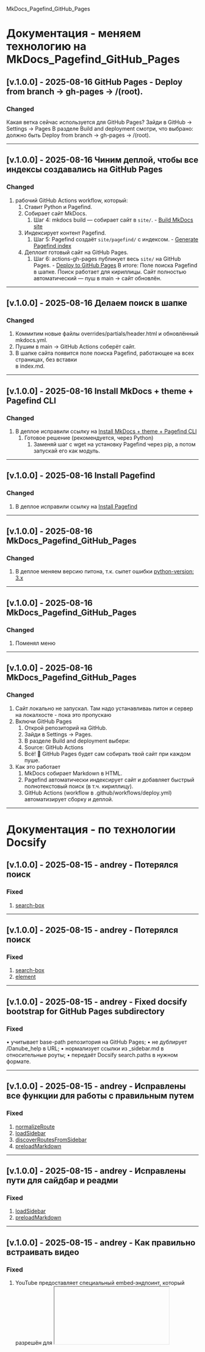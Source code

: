MkDocs_Pagefind_GitHub_Pages

# **Документация** - меняем технологию на **MkDocs_Pagefind_GitHub_Pages**

## [v.1.0.0] - 2025-08-16 GitHub Pages - Deploy from branch → gh-pages → /(root).
### Changed
Какая ветка сейчас используется для GitHub Pages?
Зайди в GitHub → Settings → Pages
В разделе Build and deployment смотри, что выбрано:
должно быть Deploy from branch → gh-pages → /(root).

---------------------------------------------------------------
## [v.1.0.0] - 2025-08-16 Чиним деплой, чтобы все индексы создавались на GitHub Pages
### Changed
1. рабочий GitHub Actions workflow, который:
   1. Ставит Python и Pagefind.
   2. Собирает сайт MkDocs. 
      1. Шаг 4: mkdocs build — собирает сайт в `site/`. - [Build MkDocs site](.github\workflows\deploy.yml#L31)
   3. Индексирует контент Pagefind.
      1. Шаг 5: Pagefind создаёт `site/pagefind/` с индексом. - [Generate Pagefind index](.github\workflows\deploy.yml#L35)
   4. Деплоит готовый сайт на GitHub Pages.
      1. Шаг 6: actions-gh-pages публикует весь `site/` на GitHub Pages. - [Deploy to GitHub Pages](.github\workflows\deploy.yml#L39)
В итоге:
Поле поиска Pagefind в шапке.
Поиск работает для кириллицы.
Сайт полностью автоматический — пуш в main → сайт обновлён.

---------------------------------------------------------------
## [v.1.0.0] - 2025-08-16 Делаем поиск в шапке
### Changed
1. Коммитим новые файлы overrides/partials/header.html и обновлённый mkdocs.yml.
2. Пушим в main → GitHub Actions соберёт сайт.
3. В шапке сайта появится поле поиска Pagefind, работающее на всех страницах, без вставки <div> в index.md.

---------------------------------------------------------------
## [v.1.0.0] - 2025-08-16 Install MkDocs + theme + Pagefind CLI
### Changed
1. В деплое исправили ссылку на [Install MkDocs + theme + Pagefind CLI](.github\workflows\deploy.yml#L22)
   1. Готовое решение (рекомендуется, через Python)
      1. Заменяй шаг с wget на установку Pagefind через pip, а потом запускай его как модуль.

---------------------------------------------------------------
## [v.1.0.0] - 2025-08-16 Install Pagefind
### Changed
1. В деплое исправили ссылку на [Install Pagefind](.github\workflows\deploy.yml#L26)

---------------------------------------------------------------
## [v.1.0.0] - 2025-08-16 MkDocs_Pagefind_GitHub_Pages
### Changed
1. В деплое меняем версию питона, т.к. сыпет ошибки [python-version: 3.x](.github\workflows\deploy.yml#L18)

---------------------------------------------------------------
## [v.1.0.0] - 2025-08-16 MkDocs_Pagefind_GitHub_Pages
### Changed
1. Поменял меню 

---------------------------------------------------------------
## [v.1.0.0] - 2025-08-16 MkDocs_Pagefind_GitHub_Pages
### Changed
1. Сайт локально не запускал. Там надо устанавливаь питон и сервер на локалхосте - пока это пропускаю
2. Включи GitHub Pages
   1. Открой репозиторий на GitHub.
   2. Зайди в Settings → Pages.
   3. В разделе Build and deployment выбери:
   4. Source: GitHub Actions
   5. Всё! 🎉 GitHub Pages будет сам собирать твой сайт при каждом пуше.
3. Как это работает
   1. MkDocs собирает Markdown в HTML.
   2. Pagefind автоматически индексирует сайт и добавляет быстрый полнотекстовый поиск (в т.ч. кириллицу).
   3. GitHub Actions (workflow в .github/workflows/deploy.yml) автоматизирует сборку и деплой.

---------------------------------------------------------------

# **Документация** - по технологии **Docsify**

## [v.1.0.0] - 2025-08-15 - andrey - **Потерялся поиск**
### Fixed
1. [search-box](index.html#L15)

---------------------------------------------------------------
## [v.1.0.0] - 2025-08-15 - andrey - **Потерялся поиск**
### Fixed
1. [search-box](index.html#L15)
2. [element](index.html#L181)
---------------------------------------------------------------
## [v.1.0.0] - 2025-08-15 - andrey - **Fixed docsify bootstrap for GitHub Pages subdirectory**
### Fixed
• 	учитывает base-path репозитория на GitHub Pages;
• 	не дублирует /Danube_help в URL;
• 	нормализует ссылки из _sidebar.md в относительные роуты;
• 	передаёт Docsify search.paths в нужном формате.

---------------------------------------------------------------
## [v.1.0.0] - 2025-08-15 - andrey - **Исправлены все функции для работы с правильным путем**
### Fixed
1. [normalizeRoute](index.html#L23)
2. [loadSidebar](index.html#L106)
3. [discoverRoutesFromSidebar](index.html#L126)
4. [preloadMarkdown](index.html#L170)

---------------------------------------------------------------
## [v.1.0.0] - 2025-08-15 - andrey - **Исправлены пути для сайдбар и реадми**
### Fixed
1. [loadSidebar](index.html#L83)
2. [preloadMarkdown](index.html#L112)

---------------------------------------------------------------
## [v.1.0.0] - 2025-08-15 - andrey - **Как правильно встраивать видео**
### Fixed
1. YouTube предоставляет специальный embed‑эндпоинт, который разрешён для <iframe>
   1. [/embed/](README.md#L9)

---------------------------------------------------------------
## [v.1.0.0] - 2025-08-15 - andrey - **Улучшаем индексацию для поиска**
### Fixed
1. Клиентская автогенерация списка страниц из _sidebar.md
   1. автоматически парсит ,
      1. Парсинг сайдбара: мы вытаскиваем все ссылки из  и нормализуем их в вид маршрутов Docsify.
   2. извлекает все ссылки на страницы,
      1. Явный список : плагин поиска получит готовый массив маршрутов и загрузит их тексты для индексации без необходимости “прокликивать” страницы.
   3. формирует  для Docsify до инициализации,
   4. предзагружает контент, чтобы поиск индексировал всё сразу,
      1. Предзагрузка контента: параллельный  ускоряет индексацию и повышает полноту выдачи.
   5. учитывает короткие слова и кириллицу при токенизации.
      1. Кириллица и короткие слова: своя -функция исключает агрессивную фильтрацию.
---------------------------------------------------------------
## [v.1.0.0] - 2025-08-15 - andrey - **Создаем документацию** - по технологии **Docsify**
### Added
1. [Делаем общее описание](README.md)
2. [Структура меню](_sidebar.md)
3. [“флажок” для GitHub Pages](.nojekyll)
4. [Как пользоваться документацией](guide.md)
5. [ПЛС ЧЕРНОМОРСК](ilk_001_main.md)
6. ["контейнер" для запуска Docsify‑сайта](index.html)
7. [В папке images](images\home.png) будем держать все скриншоты

---------------------------------------------------------------